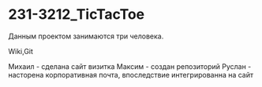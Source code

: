 # 231-3212_TicTacToe

Данным проектом занимаются три человека.

Wiki,Git

Михаил - сделана сайт визитка
Максим - создан репозиторий
Руслан - насторена корпоративная почта, впоследствие интегрированна на сайт
